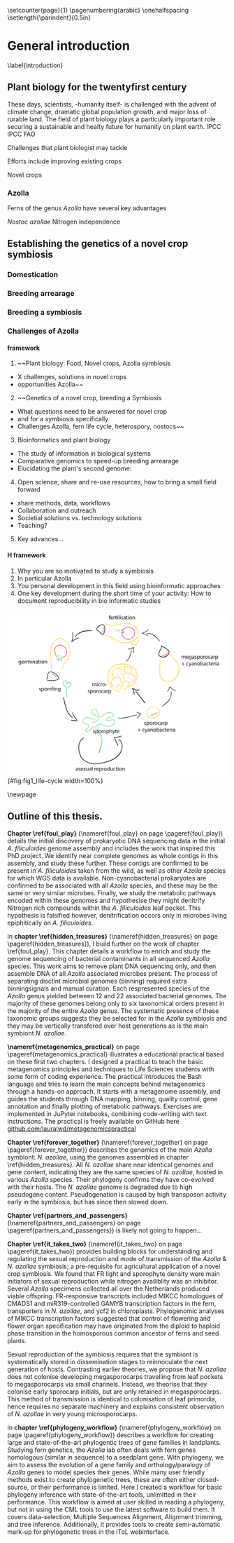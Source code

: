 \setcounter{page}{1}
\pagenumbering{arabic}
\onehalfspacing
\setlength{\parindent}{0.5in}

# General introduction
\label{introduction}

## Plant biology for the twentyfirst century
These days, scientists, -humanity itself- is challenged with the advent of climate change, dramatic global population growth, and major loss of rurable land.
The field of plant biology plays a particularly important role securing a sustainable and healty future for humanity on plant earth.
IPCC
IPCC
FAO

Challenges that plant biologist may tackle


Efforts include improving existing crops

Novel crops

### Azolla
Ferns of the genus _Azolla_ have several key advantages

_Nostoc azollae_ Nitrogen independence

## Establishing the genetics of a novel crop symbiosis

### Domestication

### Breeding arrearage

### Breeding a symbiosis

### Challenges of Azolla

#### framework
1. ~~Plant biology: Food, Novel crops, Azolla symbiosis
  - X challenges, solutions in novel crops
  - opportunities Azolla~~
2. ~~Genetics of a novel crop, breeding a Symbiosis
  - What questions need to be answered for novel crop
  - and for a symbiosis specifically
  - Challenges Azolla, fern life cycle, heterospory, nostocs~~
3. Bioinformatics and plant biology
  - The study of information in biological systems
  - Comparative genomics to speed-up breeding arrearage
  - Elucidating the plant's second genome:
4. Open science, share and re-use resources, how to bring a small field forward
  - share methods, data, workflows
  - Collaboration and outreach
  - Societial solutions vs. technology solutions
  - Teaching?
5. Key advances...

#### H framework
1. Why you are so motivated to study a symbiosis
2. In particular Azolla
3. You personal development in this field using bioinformatic approaches
4. One key development during the short time of your activity: How to document reproducibility in bio informatic studies


![Illustration of the _Azolla_ symbiosis life cycle by Erbil Güngör](source/figures/fig1_life-cycle.png){#fig:fig1_life-cycle width=100%}


\newpage

<!---
label sections with LaTeX:
`\label{hidden_treasures}`
or with markdown:
`{#sec:foul-play-in-the-pocket}`

Then referece to the full chapter name:
\nameref{hidden_treasures}

the specific page:
\pageref{hidden_treasures}

the chapter number:
\ref{hidden_treasures}

with markdown if the ref contains no spaces:
+@sec:hidden-treasures

and for a markdown label only markdown refs work:
+@sec:foul-play-in-the-pocket
--->
## Outline of this thesis.
__Chapter \ref{foul_play}__ (\nameref{foul_play} on page \pageref{foul_play}) details the initial discovery of prokaryotic DNA sequencing data in the initial _A. filiculoides_ genome assembly and includes the work that inspired this PhD project.
We identify near complete genomes as whole contigs in this assembly, and study these further.
These contigs are confirmed to be present in _A. filiculoides_ taken from the wild, as well as other _Azolla_ species for which WGS data is available.
Non-cyanobacterial prokaryotes are confirmed to be associated with all _Azolla_ species, and these may be the same or very similar microbes.
Finally, we study the metabolic pathways encoded within these genomes and hypothesise they might denitrify Nitrogen rich compounds within the _A. filiculoides_ leaf pocket.
This hypothesis is falsified however, denitrification occors only in microbes living epiphitically on _A. filiculoides_.

In __chapter \ref{hidden_treasures}__ (\nameref{hidden_treasures} on page \pageref{hidden_treasures}), I build further on the work of chapter \ref{foul_play}.
This chapter details a workflow to enrich and study the genome sequencing of bacterial contaminants in all sequenced _Azolla_ species.
This work aims to remove plant DNA sequencing only, and then assemble DNA of all _Azolla_ associated microbes present.
The process of separating disctint microbial genomes (binning) required extra binningsignals and manual curation.
Each respresented species of the _Azolla_ genus yielded between 12 and 22 associated bacterial genomes.
The majority of these genomes belong only to six taxonomical orders present in the majority of the entire _Azolla_ genus.
The systematic presence of these taxonomic groups suggests they be selected for in the _Azolla_ symbiosis and they may be vertically transfered over host generations as is the main symbiont _N. azollae_.

__\nameref{metagenomics_practical}__ on page \pageref{metagenomics_practical} illustrates a educational practical based on these first two chapters.
I designed a practical to teach the basic metagenomics principles and techniques to Life Sciences students with some form of coding experience.
The practical introduces the Bash language and tries to learn the main concepts behind metagenomics through a hands-on approach.
It starts with a metagenome assembly, and guides the students through DNA mapping, binning, quality control, gene annotation and finally plotting of metabolic pathways.
Exercises are implemented in JuPyter notebooks, combining code-writing with text instructions.
The practical is freely available on GitHub here [github.com/lauralwd/metagenomicspractical](https://github.com/lauralwd/metagenomicspractical)

__Chapter \ref{forever_together}__ (\nameref{forever_together} on page \pageref{forever_together}) describes the genomics of the main _Azolla_ symbiont: _N. azollae_, using the genomes assembled in chapter \ref{hidden_treasures}.
All _N. azollae_ share near identical genomes and gene content, indicating they are the same species of _N. azollae_, hosted in various _Azolla_ species.
Their phylogeny confirms they have co-evolved with their hosts.
The _N. azollae_ genome is degraded due to high pseudogene content.
Pseudogenation is caused by high transposon activity early in the symbiosis, but has since then slowed down.

__Chapter \ref{partners_and_passengers}__ (\nameref{partners_and_passengers} on page \pageref{partners_and_passengers}) is likely not going to happen...

__Chapter \ref{it_takes_two}__ (\nameref{it_takes_two} on page \pageref{it_takes_two}) provides building blocks for understanding and regulating the sexual reproduction and mode of transmission of the _Azolla_ & _N. azollae_ symbiosis; a pre-requisite for agricultural application of a novel crop symbiosis.
We found that FR light and sporophyte density were main initiators of sexual reproduction while nitrogen availiblity was an inhibitor.
Several _Azolla_ specimens collected all over the Netherlands produced viable offspring.
FR-responsive transcripts included MIKCC homologues of CMADS1 and miR319-controlled GAMYB transcription factors in the fern, transporters in _N. azollae_, and ycf2 in chloroplasts.
Phylogenomic analyses of MIKCC transcription factors suggested that control of flowering and flower organ specification may have originated from the diploid to haploid phase transition in the homosporous common ancestor of ferns and seed plants.

Sexual reproduction of the symbiosis requires that the symbiont is systematically stored in dissemination stages to reinnoculate the next generation of hosts.
Contrasting earlier theories, we propose that _N. azollae_ does not colonise developing megasporocarps travelling from leaf pockets to megasporocarps via small channels.
Instead, we theorise that they colonise early sporocarp initials, but are only retained in megasporocarps.
This method of transmission is identical to colonisation of leaf primordia, hence requires no separate machinery and explains consistent observation of _N. azollae_ in very young microsporocarps.

In __chapter \ref{phylogeny_workflow}__ (\nameref{phylogeny_workflow} on page \pageref{phylogeny_workflow}) describes a workflow for creating large and state-of-the-art phylogentic trees of gene families in landplants.
Studying fern genetics, the _Azolla_ lab often deals with fern genes homologous (similar in sequence) to a seedplant gene.
With phylogeny, we aim to assess the evolution of a gene family and orthology/paralogy of _Azolla_ genes to model species their genes.
While many user friendly methods exist to create phylogenetic trees, these are often either closed-source, or their performance is limited.
Here I created a workflow for basic phylogeny inference with state-of-the-art tools, unlimitted in their performance.
This workflow is aimed at user skilled in reading a phylogeny, but not in using the CML tools to use the latest software to build them.
It covers data-selection, Multiple Sequences Alignment, Alignment trimming, and tree inference.
Additionally, it provides tools to create semi-automatic mark-up for phylogenetic trees in the iToL webinterface.
